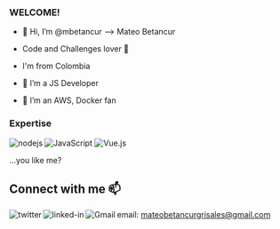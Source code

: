 ### WELCOME! 
- 👋 Hi, I’m @mbetancur --> Mateo Betancur
- Code and Challenges lover 💞️ 

- I'm from Colombia 
- 👀 I’m a JS Developer
- 🌱 I’m an AWS, Docker fan

### Expertise
<img alt="JavaScript" src="https://img.shields.io/badge/javascript-%23323330.svg?style=for-the-badge&logo=javascript&logoColor=%23F7DF1E"/>
<img alt="Vue.js" src="https://img.shields.io/badge/vuejs-%2335495e.svg?style=for-the-badge&logo=vue-dot-js&logoColor=%234FC08D"/>
<img align="left" alt="nodejs" src="https://img.shields.io/badge/node.js%20-%2343853D.svg?&style=for-the-badge&logo=node.js&logoColor=white" />


...you like me?
## Connect with me 📫 
[<img align="left" alt="twitter" src="https://img.shields.io/badge/twitter-%231DA1F2.svg?&style=for-the-badge&logo=twitter&logoColor=white" />](https://twitter.com/MBetancur22)
[<img align="left" alt="linked-in" src="https://img.shields.io/badge/linkedin-%230077B5.svg?&style=for-the-badge&logo=linkedin&logoColor=white" />](https://www.linkedin.com/in/mateo-betancur-grisales)
[<img align="left" alt="Gmail" src="https://img.shields.io/badge/Gmail-D14836?style=for-the-badge&logo=gmail&logoColor=white" />](mailto:mateobetancurgrisales@gmail.com)

email: mateobetancurgrisales@gmail.com

<!---
mbetancur/mbetancur is a ✨ special ✨ repository because its `README.md` (this file) appears on your GitHub profile.
You can click the Preview link to take a look at your changes.
--->
